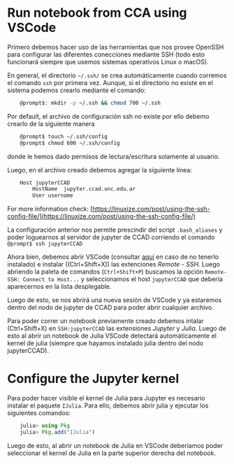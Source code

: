 # Run notebook from CCA using VSCode

Primero debemos hacer uso de las herramientas que nos provee OpenSSH para configurar las diferentes conecciones mediante SSH (todo esto funcionará siempre que usemos sistemas operativos Linux o macOS).

En general, el directorio `~/.ssh/` se crea automáticamente cuando corremos el comando `ssh` por primera vez. Aunque, si el directorio no existe en el sistema podemos crearlo mediante el comando:
```bash
    @prompt$: mkdir -p ~/.ssh && chmod 700 ~/.ssh
```

Por default, el archivo de configuración ssh no existe por ello debemo crearlo de la siguiente manera
```bash
    @prompt$ touch ~/.ssh/config
    @prompt$ chmod 600 ~/.ssh/config
```
donde le hemos dado permisos de lectura/escritura solamente al usuario.

Luego, en el archivo creado debemos agregar la siguiente línea:
```bash
    Host jupyterCCAD
        HostName  jupyter.ccad.unc.edu.ar
        User username
```

For more information check: [https://linuxize.com/post/using-the-ssh-config-file/](https://linuxize.com/post/using-the-ssh-config-file/)

La configuración anterior nos permite prescindir del script `.bash_aliases` y poder loguearnos al servidor de jupyter de CCAD corriendo el comando `@prompt$ ssh jupyterCCAD`


Ahora bien, debemos abrir VSCode (consultar [aquí](https://github.com/mendzmartin/Tutorials/blob/main/src/vscode/VSCode_installation.md) en caso de no tenerlo instalado) e instalar ((Ctrl+Shift+X)) las extenciones *Remote - SSH*. Luego abriendo la paleta de comandos (`Ctrl+Shift+P`) buscamos la opción `Remote-SSH: Connect to Host...` y seleccionamos el host `jupyterCCAD` que debería aparecernos en la lista desplegable.

Luego de esto, se nos abrirá una nueva sesión de VSCode y ya estaremos dentro del nodo de jupyter de CCAD para poder abrir cualquier archivo.

Para poder correr un notebook previamente creado debemos intalar (Ctrl+Shift+X) en `SSH:jupyterCCAD` las extensiones *Jupyter* y *Julia*. Luego de esto al abrir un notebook de Julia VSCode detectará automáticamente el kernel de julia (siempre que hayamos instalado julia dentro del nodo jupyterCCAD).

# Configure the Jupyter kernel

Para poder hacer visible el kernel de Julia para Jupyter es necesario instalar el paquete `IJulia`. Para ello, debemos abrir julia y ejecutar los siguientes comandos:
```julia
    julia> using Pkg
    julia> Pkg.add("IJulia")
```

Luego de esto, al abrir un notebook de Julia en VSCode deberíamos poder seleccionar el kernel de Julia en la parte superior derecha del notebook.